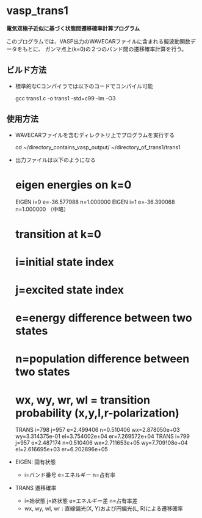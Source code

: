 # vasp_trans1

__電気双極子近似に基づく状態間遷移確率計算プログラム__

このプログラムでは、VASP出力のWAVECARファイルに含まれる擬波動関数データをもとに、
ガンマ点上(k=0)の２つのバンド間の遷移確率計算を行う。

## ビルド方法
* 標準的なCコンパイラでは以下のコードでコンパイル可能

    gcc trans1.c -o trans1 -std=c99 -lm -O3

## 使用方法
* WAVECARファイルを含むディレクトリ上でプログラムを実行する

    cd ~/directory_contains_vasp_output/
    ~/directory_of_trans1/trans1

* 出力ファイルは以下のようになる

    # eigen energies on k=0
    EIGEN i=0 e=-36.577988 n=1.000000
    EIGEN i=1 e=-36.390068 n=1.000000
    （中略）
    # transition at k=0
    # i=initial state index
    # j=excited state index
    # e=energy difference between two states
    # n=population difference between two states
    # wx, wy, wr, wl = transition probability (x,y,l,r-polarization)
    TRANS i=798 j=957 e=2.499406 n=0.510406 wx=2.878050e+03 wy=3.314375e-01 el=3.754002e+04 er=7.269572e+04
    TRANS i=799 j=957 e=2.487174 n=0.510406 wx=2.711653e+05 wy=7.709108e+04 el=2.616695e+03 er=6.202896e+05

* EIGEN: 固有状態
  * i=バンド番号 e=エネルギー n=占有率
* TRANS 遷移確率
  * i=始状態 j=終状態 e=エネルギー差 n=占有率差
  * wx, wy, wl, wr : 直線偏光(X, Y)および円偏光(L, R)による遷移確率
